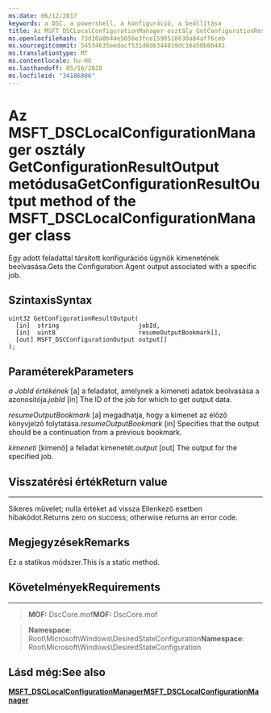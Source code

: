 ```yaml
---
ms.date: 06/12/2017
keywords: a DSC, a powershell, a konfiguráció, a beállítása
title: Az MSFT_DSCLocalConfigurationManager osztály GetConfigurationResultOutput metódusa
ms.openlocfilehash: 73d10a8b44e5056e3fce1598518630a84aff6ceb
ms.sourcegitcommit: 54534635eedacf531d8d6344019dc16a50b8b441
ms.translationtype: MT
ms.contentlocale: hu-HU
ms.lasthandoff: 05/16/2018
ms.locfileid: "34186806"
---
```

# <a name="getconfigurationresultoutput-method-of-the-msftdsclocalconfigurationmanager-class"></a><span data-ttu-id="75661-103">Az MSFT_DSCLocalConfigurationManager osztály GetConfigurationResultOutput metódusa</span><span class="sxs-lookup"><span data-stu-id="75661-103">GetConfigurationResultOutput method of the MSFT_DSCLocalConfigurationManager class</span></span>

<span data-ttu-id="75661-104">Egy adott feladattal társított konfigurációs ügynök kimenetének beolvasása.</span><span class="sxs-lookup"><span data-stu-id="75661-104">Gets the Configuration Agent output associated with a specific job.</span></span>

<a name="syntax"></a><span data-ttu-id="75661-105">Szintaxis</span><span class="sxs-lookup"><span data-stu-id="75661-105">Syntax</span></span>
------

```mof
uint32 GetConfigurationResultOutput(
  [in]  string                      jobId,
  [in]  uint8                       resumeOutputBookmark[],
  [out] MSFT_DSCConfigurationOutput output[]
);
```

<a name="parameters"></a><span data-ttu-id="75661-106">Paraméterek</span><span class="sxs-lookup"><span data-stu-id="75661-106">Parameters</span></span>
----------

<span data-ttu-id="75661-107">*a JobId értékének* \[a\] a feladatot, amelynek a kimeneti adatok beolvasása a azonosítója.</span><span class="sxs-lookup"><span data-stu-id="75661-107">*jobId* \[in\] The ID of the job for which to get output data.</span></span>

<span data-ttu-id="75661-108">*resumeOutputBookmark* \[a\] megadhatja, hogy a kimenet az előző könyvjelző folytatása.</span><span class="sxs-lookup"><span data-stu-id="75661-108">*resumeOutputBookmark* \[in\] Specifies that the output should be a continuation from a previous bookmark.</span></span>

<span data-ttu-id="75661-109">*kimeneti* \[kimenő\] a feladat kimenetét.</span><span class="sxs-lookup"><span data-stu-id="75661-109">*output* \[out\] The output for the specified job.</span></span>

## <a name="return-value"></a><span data-ttu-id="75661-110">Visszatérési érték</span><span class="sxs-lookup"><span data-stu-id="75661-110">Return value</span></span>
------------

<span data-ttu-id="75661-111">Sikeres művelet; nulla értéket ad vissza Ellenkező esetben hibakódot.</span><span class="sxs-lookup"><span data-stu-id="75661-111">Returns zero on success; otherwise returns an error code.</span></span>

## <a name="remarks"></a><span data-ttu-id="75661-112">Megjegyzések</span><span class="sxs-lookup"><span data-stu-id="75661-112">Remarks</span></span>

<span data-ttu-id="75661-113">Ez a statikus módszer.</span><span class="sxs-lookup"><span data-stu-id="75661-113">This is a static method.</span></span>

## <a name="requirements"></a><span data-ttu-id="75661-114">Követelmények</span><span class="sxs-lookup"><span data-stu-id="75661-114">Requirements</span></span>
------------
><span data-ttu-id="75661-115">**MOF:** DscCore.mof</span><span class="sxs-lookup"><span data-stu-id="75661-115">**MOF:** DscCore.mof</span></span>

><span data-ttu-id="75661-116">**Namespace**: Root\Microsoft\Windows\DesiredStateConfiguration</span><span class="sxs-lookup"><span data-stu-id="75661-116">**Namespace**: Root\Microsoft\Windows\DesiredStateConfiguration</span></span>


## <a name="see-also"></a><span data-ttu-id="75661-117">Lásd még:</span><span class="sxs-lookup"><span data-stu-id="75661-117">See also</span></span>


[<span data-ttu-id="75661-118">**MSFT_DSCLocalConfigurationManager**</span><span class="sxs-lookup"><span data-stu-id="75661-118">**MSFT_DSCLocalConfigurationManager**</span></span>](msft-dsclocalconfigurationmanager.md)